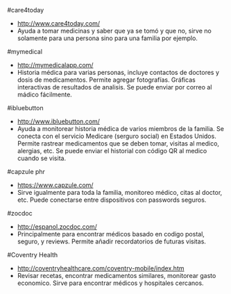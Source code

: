 #care4today
- http://www.care4today.com/
- Ayuda a tomar medicinas y saber que ya se tomó y que no, sirve no solamente para una persona sino para una familia por ejemplo.
 
#mymedical
- http://mymedicalapp.com/
- Historia médica para varias personas, incluye contactos de doctores y dosis de medicamentos. Permite agregar fotografías. Gráficas interactivas de resultados de analisis. Se puede enviar por correo al mádico fácilmente.

#ibluebutton
- http://www.ibluebutton.com/
- Ayuda a monitorear historia médica de varios miembros de la familia. Se conecta con el servicio Medicare (serguro social) en Estados Unidos. Permite rastrear medicamentos que se deben tomar, visitas al medico, alergias, etc. Se puede enviar el historial con código QR al medico cuando se visita.

#capzule phr 
- https://www.capzule.com/
- Sirve igualmente para toda la familia, monitoreo médico, citas al doctor, etc. Puede conectarse entre dispositivos con passwords seguros.

#zocdoc 
- http://espanol.zocdoc.com/
- Principalmente para encontrar médicos basado en codigo postal, seguro, y reviews. Permite añadir recordatorios de futuras visitas.
 
#Coventry Health
- http://coventryhealthcare.com/coventry-mobile/index.htm
- Revisar recetas, encontrar medicamentos similares, monitorear gasto economico. Sirve para encontrar médicos y hospitales cercanos.
